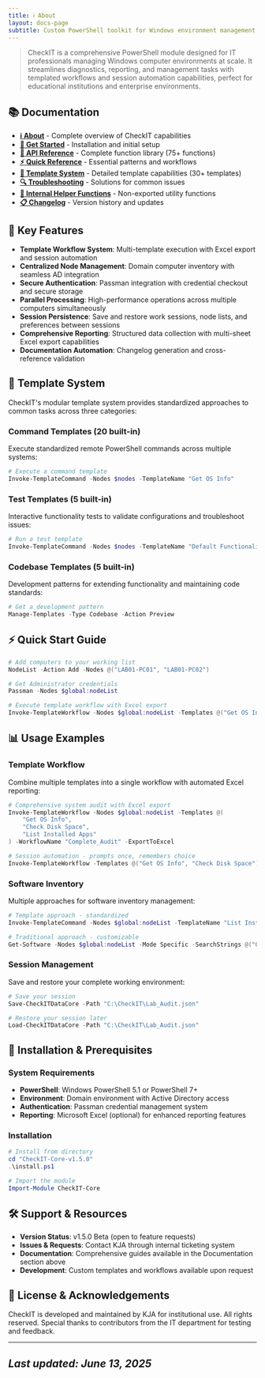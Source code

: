 ```yaml
---
title: ℹ️ About
layout: docs-page
subtitle: Custom PowerShell toolkit for Windows environment management
---
```


> CheckIT is a comprehensive PowerShell module designed for IT professionals managing Windows computer environments at scale. It streamlines diagnostics, reporting, and management tasks with templated workflows and session automation capabilities, perfect for educational institutions and enterprise environments.

## 📚 Documentation

- **[ℹ️ About](README.md)** - Complete overview of CheckIT capabilities
- **[🚀 Get Started](../get-started.md)** - Installation and initial setup
- **[📘 API Reference](api-reference.md)** - Complete function library (75+ functions)
- **[⚡ Quick Reference](quick-reference.md)** - Essential patterns and workflows
- **[🧩 Template System](templateInfo.md)** - Detailed template capabilities (30+ templates)
- **[🔍 Troubleshooting](troubleshooting.md)** - Solutions for common issues
- **[🔧 Internal Helper Functions](internal-helpers.md)** - Non-exported utility functions
- **[📋 Changelog](../CHANGELOG.md)** - Version history and updates

## 🚀 Key Features

- **Template Workflow System**: Multi-template execution with Excel export and session automation
- **Centralized Node Management**: Domain computer inventory with seamless AD integration
- **Secure Authentication**: Passman integration with credential checkout and secure storage
- **Parallel Processing**: High-performance operations across multiple computers simultaneously
- **Session Persistence**: Save and restore work sessions, node lists, and preferences between sessions
- **Comprehensive Reporting**: Structured data collection with multi-sheet Excel export capabilities
- **Documentation Automation**: Changelog generation and cross-reference validation

## 🧩 Template System

CheckIT's modular template system provides standardized approaches to common tasks across three categories:

### Command Templates (20 built-in)

Execute standardized remote PowerShell commands across multiple systems:

```powershell
# Execute a command template
Invoke-TemplateCommand -Nodes $nodes -TemplateName "Get OS Info"
```

### Test Templates (5 built-in)

Interactive functionality tests to validate configurations and troubleshoot issues:

```powershell
# Run a test template
Invoke-TemplateCommand -Nodes $nodes -TemplateName "Default Functionality Test"
```

### Codebase Templates (5 built-in)

Development patterns for extending functionality and maintaining code standards:

```powershell
# Get a development pattern
Manage-Templates -Type Codebase -Action Preview
```

## ⚡ Quick Start Guide

```powershell
# Add computers to your working list
NodeList -Action Add -Nodes @("LAB01-PC01", "LAB01-PC02")

# Get Administrator credentials
Passman -Nodes $global:nodeList

# Execute template workflow with Excel export
Invoke-TemplateWorkflow -Nodes $global:nodeList -Templates @("Get OS Info", "Check Disk Space") -WorkflowName "System_Audit" -ExportToExcel
```

## 📊 Usage Examples

### Template Workflow

Combine multiple templates into a single workflow with automated Excel reporting:

```powershell
# Comprehensive system audit with Excel export
Invoke-TemplateWorkflow -Nodes $global:nodeList -Templates @(
    "Get OS Info", 
    "Check Disk Space", 
    "List Installed Apps"
) -WorkflowName "Complete_Audit" -ExportToExcel

# Session automation - prompts once, remembers choice
Invoke-TemplateWorkflow -Templates @("Get OS Info", "Check Disk Space") -Confirm "Auto"
```

### Software Inventory

Multiple approaches for software inventory management:

```powershell
# Template approach - standardized
Invoke-TemplateCommand -Nodes $global:nodeList -TemplateName "List Installed Apps"

# Traditional approach - customizable
Get-Software -Nodes $global:nodeList -Mode Specific -SearchStrings @("Office", "Chrome")
```

### Session Management

Save and restore your complete working environment:

```powershell
# Save your session
Save-CheckITDataCore -Path "C:\CheckIT\Lab_Audit.json"

# Restore your session later
Load-CheckITDataCore -Path "C:\CheckIT\Lab_Audit.json"
```

## 🔧 Installation & Prerequisites

### System Requirements

- **PowerShell**: Windows PowerShell 5.1 or PowerShell 7+
- **Environment**: Domain environment with Active Directory access
- **Authentication**: Passman credential management system
- **Reporting**: Microsoft Excel (optional) for enhanced reporting features

### Installation

```powershell
# Install from directory
cd "CheckIT-Core-v1.5.0"
.\install.ps1

# Import the module
Import-Module CheckIT-Core
```

## 🛠️ Support & Resources

- **Version Status**: v1.5.0 Beta (open to feature requests)
- **Issues & Requests**: Contact KJA through internal ticketing system
- **Documentation**: Comprehensive guides available in the Documentation section above
- **Development**: Custom templates and workflows available upon request

## 📄 License & Acknowledgements

CheckIT is developed and maintained by KJA for institutional use. All rights reserved.
Special thanks to contributors from the IT department for testing and feedback.

---

## *Last updated: June 13, 2025*
